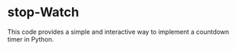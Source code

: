 # stop-Watch
This code provides a simple and interactive way to implement a countdown timer in Python.
